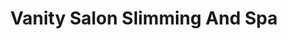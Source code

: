 ---
title: "Vanity Salon Slimming And Spa"
url: /bangalore/vanity-salon-slimming-and-spa/
shop: Kosmetik
---